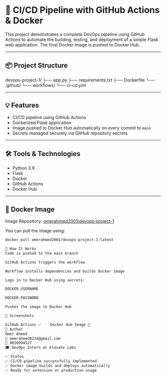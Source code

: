 # 🚀 CI/CD Pipeline with GitHub Actions & Docker

This project demonstrates a complete DevOps pipeline using GitHub Actions to automate the building, testing, and deployment of a simple Flask web application. The final Docker image is pushed to Docker Hub.

---

## 📦 Project Structure

devops-project-1/ ├── app.py ├── requirements.txt ├── Dockerfile └── .github/ └── workflows/ └── ci-cd.yml


---

## 💡 Features

- CI/CD pipeline using GitHub Actions
- Dockerized Flask application
- Image pushed to Docker Hub automatically on every commit to `main`
- Secrets managed securely via GitHub repository secrets

---

## 🛠 Tools & Technologies

- Python 3.9
- Flask
- Docker
- GitHub Actions
- Docker Hub

---

## 🐳 Docker Image

Image Repository: [omerahmed2001/devops-project-1](https://hub.docker.com/repository/docker/omerahmed2001/devops-project-1)

You can pull the image using:

```bash
docker pull omerahmed2001/devops-project-1:latest

🔧 How It Works
Code is pushed to the main branch

GitHub Actions triggers the workflow

Workflow installs dependencies and builds Docker image

Logs in to Docker Hub using secrets:

DOCKER_USERNAME

DOCKER_PASSWORD

Pushes the image to Docker Hub

📸 Screenshots

GitHub Actions ✅	Docker Hub Image 🐳
👤 Author
Omer Ahmed
📧 omerahmed9224@gmail.com
📱 9010994527
🎓 DevOps Intern at Elevate Labs

✅ Status
✅ CI/CD pipeline successfully implemented
✅ Docker image builds and deploys automatically
✅ Ready for extension or production usage


